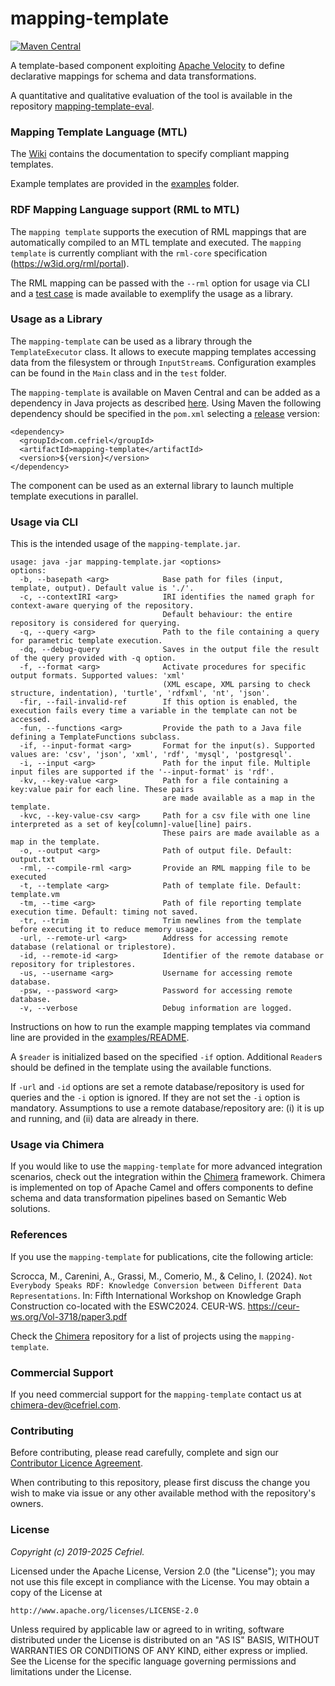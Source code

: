 # mapping-template

[![Maven Central](https://img.shields.io/maven-central/v/com.cefriel/mapping-template.svg?label=Maven%20Central)](https://search.maven.org/artifact/com.cefriel/mapping-template)

A template-based component exploiting [Apache Velocity](https://velocity.apache.org/) to define declarative mappings for schema and data transformations.

A quantitative and qualitative evaluation of the tool is available in the repository [mapping-template-eval](https://github.com/cefriel/mapping-template-eval).

### Mapping Template Language (MTL)

The [Wiki](https://github.com/cefriel/mapping-template/wiki/Mapping-Template-Language-(MTL)) contains the documentation to specify compliant mapping templates.

Example templates are provided in the [examples](https://github.com/cefriel/mapping-template/tree/main/examples) folder.

### RDF Mapping Language support (RML to MTL)

The `mapping template` supports the execution of RML mappings that are automatically compiled to an MTL template and executed. The `mapping template` is currently compliant with the `rml-core` specification (https://w3id.org/rml/portal).

The RML mapping can be passed with the `--rml` option for usage via CLI and a [test case](src/test/java/com/cefriel/template/RMLTests.java) is made available to exemplify the usage as a library.

### Usage as a Library

The  `mapping-template` can be used as a library through the `TemplateExecutor` class. It allows to execute mapping templates accessing data from the filesystem or through `InputStream`s. Configuration examples can be found in the `Main` class and in the `test` folder.

The `mapping-template` is available on Maven Central and can be added as a dependency in Java projects as described [here](https://search.maven.org/artifact/com.cefriel/mapping-template). Using Maven the following dependency should be specified in the `pom.xml` selecting a [release](https://github.com/cefriel/mapping-template/releases) version:
```
<dependency>
  <groupId>com.cefriel</groupId>
  <artifactId>mapping-template</artifactId>
  <version>${version}</version>
</dependency>
```
The component can be used as an external library to launch multiple template executions in parallel.

### Usage via CLI
This is the intended usage of the `mapping-template.jar`.

```
usage: java -jar mapping-template.jar <options>
options:
  -b, --basepath <arg>            Base path for files (input, template, output). Default value is './'.
  -c, --contextIRI <arg>          IRI identifies the named graph for context-aware querying of the repository. 
                                  Default behaviour: the entire repository is considered for querying.
  -q, --query <arg>               Path to the file containing a query for parametric template execution.
  -dq, --debug-query              Saves in the output file the result of the query provided with -q option.
  -f, --format <arg>              Activate procedures for specific output formats. Supported values: 'xml' 
                                  (XML escape, XML parsing to check structure, indentation), 'turtle', 'rdfxml', 'nt', 'json'.
  -fir, --fail-invalid-ref        If this option is enabled, the execution fails every time a variable in the template can not be accessed.
  -fun, --functions <arg>         Provide the path to a Java file defining a TemplateFunctions subclass.
  -if, --input-format <arg>       Format for the input(s). Supported values are: 'csv', 'json', 'xml', 'rdf', 'mysql', 'postgresql'.
  -i, --input <arg>               Path for the input file. Multiple input files are supported if the '--input-format' is 'rdf'.
  -kv, --key-value <arg>          Path for a file containing a key:value pair for each line. These pairs
                                  are made available as a map in the template.
  -kvc, --key-value-csv <arg>     Path for a csv file with one line interpreted as a set of key[column]-value[line] pairs. 
                                  These pairs are made available as a map in the template.
  -o, --output <arg>              Path of output file. Default: output.txt
  -rml, --compile-rml <arg>       Provide an RML mapping file to be executed
  -t, --template <arg>            Path of template file. Default: template.vm
  -tm, --time <arg>               Path of file reporting template execution time. Default: timing not saved. 
  -tr, --trim                     Trim newlines from the template before executing it to reduce memory usage.
  -url, --remote-url <arg>        Address for accessing remote database (relational or triplestore).
  -id, --remote-id <arg>          Identifier of the remote database or repository for triplestores.
  -us, --username <arg>           Username for accessing remote database.
  -psw, --password <arg>          Password for accessing remote database.
  -v, --verbose                   Debug information are logged.
```
Instructions on how to run the example mapping templates via command line are provided in the [examples/README](https://github.com/cefriel/mapping-template/tree/main/examples/README.md).

A `$reader` is initialized based on the specified `-if` option. Additional `Reader`s should be defined in the template using the available functions.

If `-url` and `-id` options are set a remote database/repository is used for queries and the `-i`  option is ignored. If they are not set the `-i` option is mandatory. Assumptions to use a remote database/repository are: (i) it is up and running, and (ii) data are already in there.

### Usage via Chimera 

If you would like to use the `mapping-template` for more advanced integration scenarios, check out the integration within the [Chimera](https://github.com/cefriel/chimera) framework. Chimera is implemented on top of Apache Camel and offers components to define schema and data transformation pipelines based on Semantic Web solutions.

### References

If you use the `mapping-template` for publications, cite the following article: 

Scrocca, M., Carenini, A., Grassi, M., Comerio, M., & Celino, I. (2024). `Not Everybody Speaks RDF: Knowledge Conversion between Different Data Representations`. In: Fifth International Workshop on Knowledge Graph Construction co-located with the ESWC2024. CEUR-WS. https://ceur-ws.org/Vol-3718/paper3.pdf

Check the [Chimera](https://github.com/cefriel/chimera) repository for a list of projects using the `mapping-template`.

### Commercial Support

If you need commercial support for the `mapping-template` contact us at [chimera-dev@cefriel.com](mailto:chimera-dev@cefriel.com).

### Contributing

Before contributing, please read carefully, complete and sign our [Contributor Licence Agreement](https://github.com/cefriel/contributing/blob/main/contributor-license-agreement.pdf). 

When contributing to this repository, please first discuss the change you wish to make via issue or any other available method with the repository's owners.

### License

_Copyright (c) 2019-2025 Cefriel._

Licensed under the Apache License, Version 2.0 (the "License");
you may not use this file except in compliance with the License.
You may obtain a copy of the License at

    http://www.apache.org/licenses/LICENSE-2.0

Unless required by applicable law or agreed to in writing, software
distributed under the License is distributed on an "AS IS" BASIS,
WITHOUT WARRANTIES OR CONDITIONS OF ANY KIND, either express or implied.
See the License for the specific language governing permissions and
limitations under the License.
